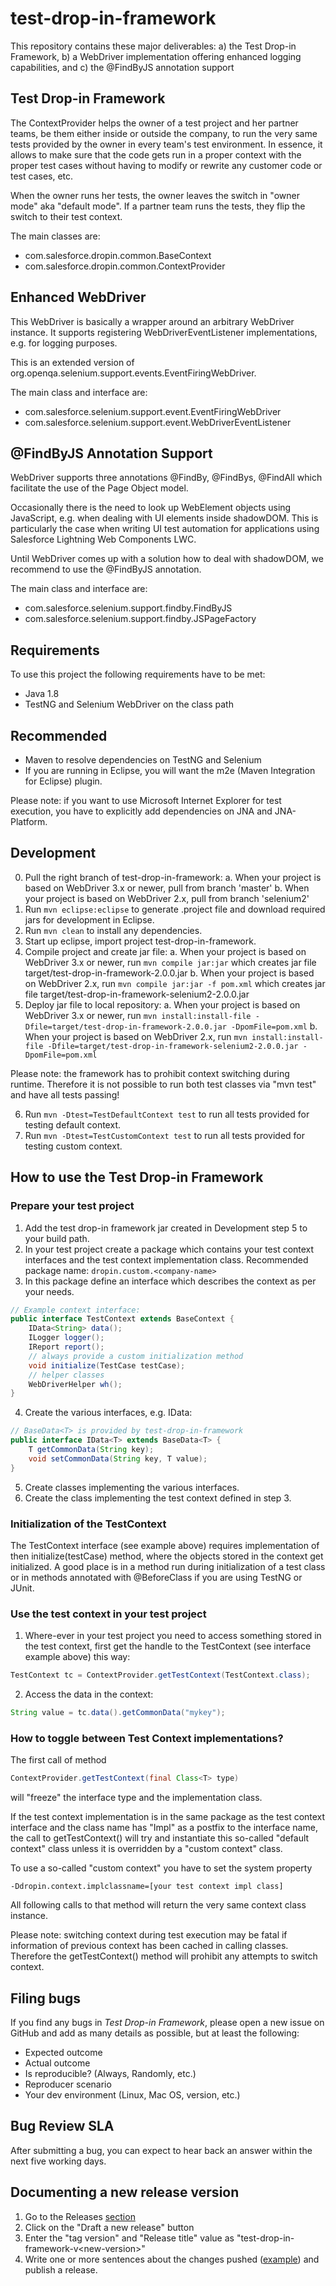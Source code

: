 # test-drop-in-framework

This repository contains these major deliverables:
a) the Test Drop-in Framework,
b) a WebDriver implementation offering enhanced logging capabilities, and
c) the @FindByJS annotation support

## Test Drop-in Framework
The ContextProvider helps the owner of a test project and her partner teams, be
them either inside or outside the company, to run the very same tests
provided by the owner in every team's test environment. In essence, it allows
to make sure that the code gets run in a proper context with the proper test
cases without having to modify or rewrite any customer code or test cases, etc.

When the owner runs her tests, the owner leaves the switch in "owner mode" aka
"default mode". If a partner team runs the tests, they flip the switch to their
test context.

The main classes are:
* com.salesforce.dropin.common.BaseContext
* com.salesforce.dropin.common.ContextProvider

## Enhanced WebDriver

This WebDriver is basically a wrapper around an arbitrary WebDriver instance. It supports
registering WebDriverEventListener implementations, e.g. for logging purposes.

This is an extended version of org.openqa.selenium.support.events.EventFiringWebDriver.

The main class and interface are:
* com.salesforce.selenium.support.event.EventFiringWebDriver
* com.salesforce.selenium.support.event.WebDriverEventListener

## @FindByJS Annotation Support

WebDriver supports three annotations @FindBy, @FindBys, @FindAll which facilitate
the use of the Page Object model.

Occasionally there is the need to look up WebElement objects using JavaScript, e.g.
when dealing with UI elements inside shadowDOM. This is particularly the case when
writing UI test automation for applications using Salesforce Lightning Web Components
LWC.

Until WebDriver comes up with a solution how to deal with shadowDOM, we recommend to
use the @FindByJS annotation.

The main class and interface are:
* com.salesforce.selenium.support.findby.FindByJS
* com.salesforce.selenium.support.findby.JSPageFactory

## Requirements
To use this project the following requirements have to be met:
- Java 1.8
- TestNG and Selenium WebDriver on the class path

## Recommended
- Maven to resolve dependencies on TestNG and Selenium
- If you are running in Eclipse, you will want the m2e (Maven Integration for
Eclipse) plugin.

Please note: if you want to use Microsoft Internet Explorer for test execution,
you have to explicitly add dependencies on JNA and JNA-Platform.

## Development
0. Pull the right branch of test-drop-in-framework:
 a. When your project is based on WebDriver 3.x or newer, pull from branch 'master'
 b. When your project is based on WebDriver 2.x, pull from branch 'selenium2'
1. Run `mvn eclipse:eclipse` to generate .project file and download required jars
for development in Eclipse.
2. Run `mvn clean` to install any dependencies.
3. Start up eclipse, import project test-drop-in-framework.
4. Compile project and create jar file:
 a. When your project is based on WebDriver 3.x or newer, run
`mvn compile jar:jar` which creates jar file target/test-drop-in-framework-2.0.0.jar
 b. When your project is based on WebDriver 2.x, run
`mvn compile jar:jar -f pom.xml` which creates jar file target/test-drop-in-framework-selenium2-2.0.0.jar
5. Deploy jar file to local repository:
 a. When your project is based on WebDriver 3.x or newer, run
`mvn install:install-file -Dfile=target/test-drop-in-framework-2.0.0.jar -DpomFile=pom.xml`
b. When your project is based on WebDriver 2.x, run
`mvn install:install-file -Dfile=target/test-drop-in-framework-selenium2-2.0.0.jar -DpomFile=pom.xml`

Please note: the framework has to prohibit context switching during runtime.
Therefore it is not possible to run both test classes via "mvn test" and have all
tests passing!

6. Run `mvn -Dtest=TestDefaultContext test` to run all tests provided for testing
default context.
7. Run `mvn -Dtest=TestCustomContext test` to run all tests provided for testing
custom context.

## How to use the Test Drop-in Framework
### Prepare your test project
1. Add the test drop-in framework jar created in Development step 5 to your build path.
2. In your test project create a package which contains your test context interfaces
and the test context implementation class. Recommended package name:
`dropin.custom.<company-name>`
3. In this package define an interface which describes the context as per your needs.

```java
// Example context interface:
public interface TestContext extends BaseContext {
	IData<String> data();
	ILogger logger();
	IReport report();
	// always provide a custom initialization method
	void initialize(TestCase testCase);
	// helper classes
	WebDriverHelper wh();
}
```

4. Create the various interfaces, e.g. IData:

```java
// BaseData<T> is provided by test-drop-in-framework
public interface IData<T> extends BaseData<T> {
	T getCommonData(String key);
	void setCommonData(String key, T value);
}
```

5. Create classes implementing the various interfaces.
6. Create the class implementing the test context defined in step 3.

### Initialization of the TestContext

The TestContext interface (see example above) requires implementation of then
initialize(testCase) method, where the objects stored in the context get initialized.
A good place is in a method run during initialization of a test class or in methods
annotated with @BeforeClass if you are using TestNG or JUnit.  

### Use the test context in your test project
1. Where-ever in your test project you need to access something stored in the test
context, first get the handle to the TestContext (see interface example above) this way: 

```java
TestContext tc = ContextProvider.getTestContext(TestContext.class);
```

2. Access the data in the context:

```java
String value = tc.data().getCommonData("mykey");
```

### How to toggle between Test Context implementations?

The first call of method

```java
ContextProvider.getTestContext(final Class<T> type)
```

will "freeze" the interface type and the implementation class.

If the test context implementation is in the same package as the test context
interface and the class name has "Impl" as a postfix to the interface name, the
call to getTestContext() will try and instantiate this so-called "default context"
class unless it is overridden by a "custom context" class. 

To use a so-called "custom context" you have to set the system property

```
-Ddropin.context.implclassname=[your test context impl class]
```

All following calls to that method will return the very same context class instance.

Please note: switching context during test execution may be fatal if information
of previous context has been cached in calling classes. Therefore the
getTestContext() method will prohibit any attempts to switch context.

## Filing bugs

If you find any bugs in *Test Drop-in Framework*, please open a new issue on GitHub
and add as many details as possible, but at least the following:

- Expected outcome
- Actual outcome
- Is reproducible? (Always, Randomly, etc.)
- Reproducer scenario
- Your dev environment (Linux, Mac OS, version, etc.)

## Bug Review SLA

After submitting a bug, you can expect to hear back an answer within the next
five working days.

## Documenting a new release version
1. Go to the Releases [section](https://github.com/salesforce/test-drop-in-framework/releases)
2. Click on the "Draft a new release" button
3. Enter the "tag version" and "Release title" value as "test-drop-in-framework-v\<new-version\>"
4. Write one or more sentences about the changes pushed ([example](https://github.com/salesforce/test-drop-in-framework/releases/tag/test-drop-in-framework-v3.0.17)) and publish a release.
